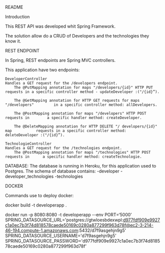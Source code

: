 README



Introduction

This REST API was developed whit Spring Framework.

The solution allow do  a CRUD of Developers and the technologies they know it.


REST ENDPOINT 

In Spring, REST endpoints are Spring MVC controllers.

This application have two endpoints:

	
	DeveloperController
	Handles a GET request for the /developers endpoint.
		The @PutMapping annotation for maps "/developers/{id}" HTTP PUT 			requests in a specific controller method - updateDeveloper :("/{id}”).

		The @GetMapping annotation for HTTP GET requests for maps "/developers" 		in a specific controller method: allDevelopers.

		The @PostMapping annotation for maps "/developers" HTTP POST requests in 		a specific handler method: createDeveloper.

		The @DeleteMapping annotation for HTTP DELETE "/ developers/{id}" map 			requests in a specific controller method: deleteDeveloper :("/{id}”).

	TechnologieController
	Handles a GET request for the /technologies endpoint.
		The @PostMapping annotation for maps "/technologies" HTTP POST requests in 		a specific handler method: createTechnologie.


DATABASE:
The database is running in Heroku, for this application used to Postgres.
The schema of database contains:
	-developer
	-developer_technologies 
	-technologies


DOCKER

Commands use to deploy docker:

docker build -t developerapp .

docker run -p 8080:8080 -t developerapp --env PORT=‘5000’ SPRING_DATASOURCE_URL='postgres://gtwloesbdexwpl:d977fdf909e9927c1a0ec7b3f74d818578caede50169c0280a877299f963d78f@ec2-3-214-46-194.compute-1.amazonaws.com:5432/d7f9asgehjn9g5'
SPRING_DATASOURCE_USERNAME='d7f9asgehjn9g5’
SPRING_DATASOURCE_PASSWORD='d977fdf909e9927c1a0ec7b3f74d818578caede50169c0280a877299f963d78f’

